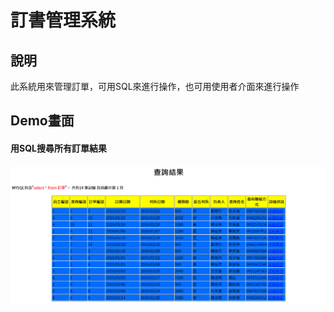# 訂書管理系統
## 說明
此系統用來管理訂單，可用SQL來進行操作，也可用使用者介面來進行操作  

## Demo畫面
#### **用SQL搜尋所有訂單結果**
![SQL result image](./img/SQL_result.png)

